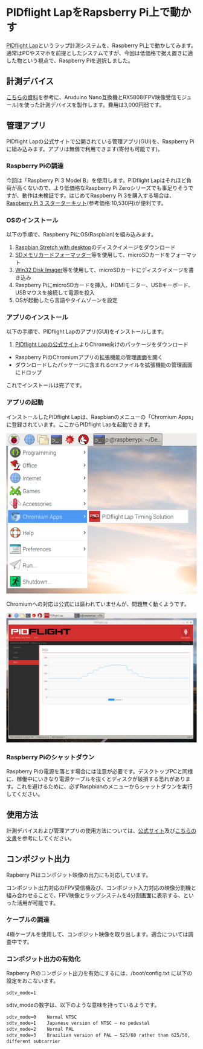 # PIDflight LapをRapsberry Pi上で動かす

[PIDflight Lap](https://www.pidflight.com/pidflight-lap/)というラップ計測システムを、Raspberry Pi上で動かしてみます。通常はPCやスマホを前提としたシステムですが、今回は低価格で据え置きに適した物という視点で、Raspberry Piを選択しました。

## 計測デバイス

[こちらの資料](https://github.com/t-asano/techlog/blob/master/lapsystem/pidflight_lap.md)を参考に、Aruduino Nano互換機とRX5808(FPV映像受信モジュール)を使った計測デバイスを製作します。費用は3,000円弱です。

## 管理アプリ

PIDflight Lapの公式サイトで公開されている管理アプリ(GUI)を、Raspberry Piに組み込みます。アプリは無償で利用できます(寄付も可能です)。

### Raspberry Piの調達

今回は「Raspberry Pi 3 Model B」を使用します。PIDflight Lapはそれほど負荷が高くないので、より低価格なRaspberry Pi Zeroシリーズでも事足りそうですが、動作は未検証です。はじめてRaspberry Pi 3を購入する場合は、[Raspberry Pi 3 スターターキット](https://www.switch-science.com/catalog/3559/)(参考価格:10,530円)が便利です。

### OSのインストール

以下の手順で、Raspberry PiにOS(Raspbian)を組み込みます。

1. [Raspbian Stretch with desktop](https://www.raspberrypi.org/downloads/raspbian/)のディスクイメージをダウンロード
2. [SDメモリカードフォーマッター](https://www.sdcard.org/jp/downloads/formatter_4/index.html)等を使用して、microSDカードをフォーマット
3. [Win32 Disk Imager](https://sourceforge.net/projects/win32diskimager/files/)等を使用して、microSDカードにディスクイメージを書き込み
4. Raspberry PiにmicroSDカードを挿入、HDMIモニター、USBキーボード、USBマウスを接続して電源を投入
5. OSが起動したら言語やタイムゾーンを設定

### アプリのインストール

以下の手順で、PIDflight Lapのアプリ(GUI)をインストールします。

1. [PIDflight Lapの公式サイト](https://www.pidflight.com/pidflight-lap/)よりChrome向けのパッケージをダウンロード
- Raspberry PiのChromiumアプリの拡張機能の管理画面を開く
- ダウンロードしたパッケージに含まれるcrxファイルを拡張機能の管理画面にドロップ

これでインストールは完了です。

### アプリの起動

インストールしたPIDflight Lapは、Raspbianのメニューの「Chromium Apps」に登録されています。ここからPIDflight Lapを起動できます。

![img/public_pid_02.png](img/pfl_raspi_02.png)

Chromiumへの対応は公式には謳われていませんが、問題無く動くようです。

![img/public_pid_01.png](img/pfl_raspi_01.png)

### Raspberry Piのシャットダウン

Raspberry Piの電源を落とす場合には注意が必要です。デスクトップPCと同様に、稼働中にいきなり電源ケーブルを抜くとディスクが破損する恐れがあります。これを避けるために、必ずRaspbianのメニューからシャットダウンを実行してください。

## 使用方法

計測デバイスおよび管理アプリの使用方法については、[公式サイト](https://www.pidflight.com/pidflight-lap/)及び[こちらの文書](https://github.com/t-asano/techlog/blob/master/lapsystem/pidflight_lap.md)を参考にしてください。

## コンポジット出力

Rapberry Piはコンポジット映像の出力にも対応しています。

コンポジット出力対応のFPV受信機及び、コンポジット入力対応の映像分割機と組み合わせることで、FPV映像とラップシステムを4分割画面に表示する、といった活用が可能です。

### ケーブルの調達

4極ケーブルを使用して、コンポジット映像を取り出します。適合については調査中です。

### コンポジット出力の有効化

Rapberry Piのコンポジット出力を有効にするには、/boot/config.txt に以下の設定をおこないます。

```
sdtv_mode=1
```

sdtv_modeの数字は、以下のような意味を持っているようです。

```
sdtv_mode=0    Normal NTSC
sdtv_mode=1    Japanese version of NTSC – no pedestal
sdtv_mode=2    Normal PAL
sdtv_mode=3    Brazilian version of PAL – 525/60 rather than 625/50, different subcarrier
```